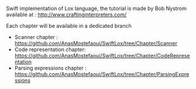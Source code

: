 Swift implementation of Lox language, the tutorial is made by Bob Nystrom available at : http://www.craftinginterpreters.com/

Each chapter will be available in a dedicated branch

* Scanner chapter : https://github.com/AnasMostefaoui/SwiftLox/tree/Chapter/Scanner
* Code representation chapter: https://github.com/AnasMostefaoui/SwiftLox/tree/Chapter/CodeRepresentation
* Parsing expressions chapter : https://github.com/AnasMostefaoui/SwiftLox/tree/Chapter/ParsingExpressions
